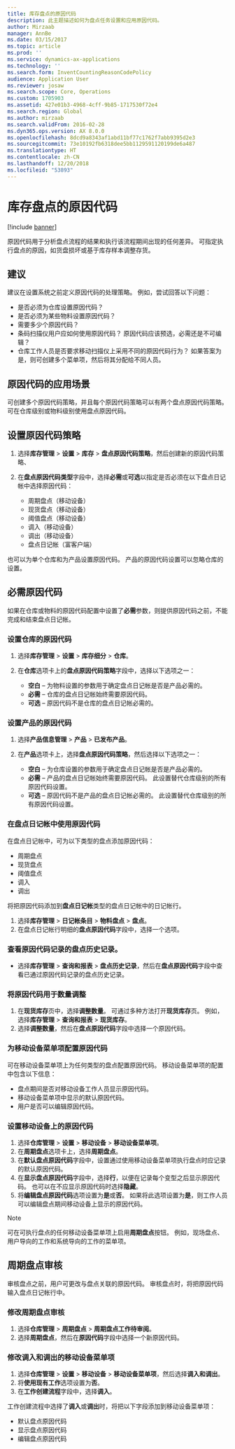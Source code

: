 ```yaml
---
title: 库存盘点的原因代码
description: 此主题描述如何为盘点任务设置和应用原因代码。
author: Mirzaab
manager: AnnBe
ms.date: 03/15/2017
ms.topic: article
ms.prod: ''
ms.service: dynamics-ax-applications
ms.technology: ''
ms.search.form: InventCountingReasonCodePolicy
audience: Application User
ms.reviewer: josaw
ms.search.scope: Core, Operations
ms.custom: 1705903
ms.assetid: 427e01b3-4968-4cff-9b85-1717530f72e4
ms.search.region: Global
ms.author: mirzaab
ms.search.validFrom: 2016-02-28
ms.dyn365.ops.version: AX 8.0.0
ms.openlocfilehash: 8dcd9a8343af1abd11bf77c1762f7abb9395d2e3
ms.sourcegitcommit: 73e10192fb6318dee5bb1129591120199de6a487
ms.translationtype: HT
ms.contentlocale: zh-CN
ms.lasthandoff: 12/20/2018
ms.locfileid: "53893"
---
```

# <a name="reason-codes-for-inventory-counting"></a>库存盘点的原因代码

[!include [banner](../includes/banner.md)]

原因代码用于分析盘点流程的结果和执行该流程期间出现的任何差异。 可指定执行盘点的原因，如货盘损坏或基于库存样本调整存货。

## <a name="recommendation"></a>建议

建议在设置系统之前定义原因代码的处理策略。 例如，尝试回答以下问题：

- 是否必须为仓库设置原因代码？
- 是否必须为某些物料设置原因代码？
- 需要多少个原因代码？
- 条码扫描仪用户应如何使用原因代码？ 原因代码应该预选，必需还是不可编辑？
- 仓库工作人员是否要求移动扫描仪上采用不同的原因代码行为？ 如果答案为是，则可创建多个菜单项，然后将其分配给不同人员。

## <a name="where-reason-codes-apply"></a>原因代码的应用场景

可创建多个原因代码策略，并且每个原因代码策略可以有两个盘点原因代码策略。 可在仓库级别或物料级别使用盘点原因代码。

## <a name="set-up-reason-code-policies"></a>设置原因代码策略

1. 选择**库存管理** \> **设置** \> **库存** \> **盘点原因代码策略**，然后创建新的原因代码策略、
2. 在**盘点原因代码类型**字段中，选择**必需**或**可选**以指定是否必须在以下盘点日记帐中选择原因代码：

    - 周期盘点（移动设备）
    - 现货盘点（移动设备）
    - 阈值盘点（移动设备）
    - 调入（移动设备）
    - 调出（移动设备）
    - 盘点日记帐（富客户端）

也可以为单个仓库和为产品设置原因代码。 产品的原因代码设置可以忽略仓库的设置。

## <a name="mandatory-reason-codes"></a>必需原因代码

如果在仓库或物料的原因代码配置中设置了**必需**参数，则提供原因代码之前，不能完成和结束盘点日记帐。

### <a name="set-up-reason-codes-for-warehouses"></a>设置仓库的原因代码

1. 选择**库存管理** \> **设置** \> **库存细分** \> **仓库**。
2. 在**仓库**选项卡上的**盘点原因代码策略**字段中，选择以下选项之一：

    - **空白** – 为物料设置的参数用于确定盘点日记帐是否是产品必需的。
    - **必需** – 仓库的盘点日记帐始终需要原因代码。
    - **可选** – 原因代码不是仓库的盘点日记帐必需的。

### <a name="set-up-reason-codes-for-products"></a>设置产品的原因代码

1. 选择**产品信息管理** \> **产品** \> **已发布产品**。
2. 在**产品**选项卡上，选择**盘点原因代码策略**，然后选择以下选项之一：

    - **空白** – 为仓库设置的参数用于确定盘点日记帐是否是产品必需的。
    - **必需** – 产品的盘点日记帐始终需要原因代码。 此设置替代仓库级别的所有原因代码设置。
    - **可选** – 原因代码不是产品的盘点日记帐必需的。 此设置替代仓库级别的所有原因代码设置。

### <a name="use-reason-codes-in-counting-journals"></a>在盘点日记帐中使用原因代码

在盘点日记帐中，可为以下类型的盘点添加原因代码：

- 周期盘点
- 现货盘点
- 阈值盘点
- 调入
- 调出

将把原因代码添加到**盘点日记帐**类型的盘点日记帐中的日记帐行。

1. 选择**库存管理** \> **日记帐条目** \> **物料盘点** \> **盘点**。
2. 在盘点日记帐行明细的**盘点原因代码**字段中，选择一个选项。

### <a name="view-the-counting-history-as-its-recorded-by-reason-codes"></a>查看原因代码记录的盘点历史记录。

- 选择**库存管理** \> **查询和报表** \> **盘点历史记录**，然后在**盘点原因代码**字段中查看已通过原因代码记录的盘点历史记录。

### <a name="use-a-reason-code-for-a-quantity-adjustment"></a>将原因代码用于数量调整

1. 在**现货库存**页中，选择**调整数量**。 可通过多种方法打开**现货库存**页。 例如，选择**库存管理** \> **查询和报表** \> **现货库存**。
2. 选择**调整数量**，然后在**盘点原因代码**字段中选择一个原因代码。

### <a name="configure-reason-codes-for-mobile-device-menu-items"></a>为移动设备菜单项配置原因代码

可在移动设备菜单项上为任何类型的盘点配置原因代码。 移动设备菜单项的配置中包含以下信息：

- 盘点期间是否对移动设备工作人员显示原因代码。
- 移动设备菜单项中显示的默认原因代码。
- 用户是否可以编辑原因代码。

### <a name="set-up-reason-codes-on-a-mobile-device"></a>设置移动设备上的原因代码

1. 选择**仓库管理** \> **设置** \> **移动设备** \> **移动设备菜单项**。
2. 在**周期盘点**选项卡上，选择**周期盘点**。
3. 在**默认盘点原因代码**字段中，设置通过使用移动设备菜单项执行盘点时应记录的默认原因代码。
4. 在**显示盘点原因代码**字段中，选择**行**，以便在记录每个变型之后显示原因代码。 也可以在不应显示原因代码时选择**隐藏**。
5. 将**编辑盘点原因代码**选项设置为**是**或**否**。 如果将此选项设置为**是**，则工作人员可以编辑盘点期间移动设备上显示的原因代码。

> [!NOTE]
> 可在可执行盘点的任何移动设备菜单项上启用**周期盘点**按钮。 例如，现场盘点、用户导向的工作和系统导向的工作的菜单项。

## <a name="cycle-count-approvals"></a>周期盘点审核

审核盘点之前，用户可更改与盘点关联的原因代码。 审核盘点时，将把原因代码输入盘点日记帐行中。

### <a name="modify-cycle-count-approvals"></a>修改周期盘点审核

1. 选择**仓库管理** \> **周期盘点** \> **周期盘点工作待审阅**。
2. 选择**周期盘点**，然后在**原因代码**字段中选择一个新原因代码。

### <a name="modify-the-mobile-device-menu-item-for-adjustment-in-and-adjustment-out"></a>修改调入和调出的移动设备菜单项

1. 选择**仓库管理** \> **设置** \> **移动设备** \> **移动设备菜单项**，然后选择**调入和调出**。
2. 将**使用现有工作**选项设置为**否**。
3. 在**工作创建流程**字段中，选择**调入**。

工作创建流程中选择了**调入**或**调出**时，将把以下字段添加到移动设备菜单项：

- 默认盘点原因代码
- 显示盘点原因代码
- 编辑盘点原因代码
